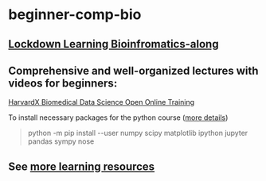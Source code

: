 # beginner-comp-bio

## [Lockdown Learning Bioinfromatics-along](https://www.youtube.com/playlist?list=PLzfP3sCXUnxEu5S9oXni1zmc1sjYmT1L9)

## Comprehensive and well-organized lectures with videos for beginners:
[HarvardX Biomedical Data Science Open Online Training](http://rafalab.github.io/pages/harvardx.html)

To install necessary packages for the python course ([more details](https://www.scipy.org/install.html))

> python -m pip install --user numpy scipy matplotlib ipython jupyter pandas sympy nose

## See [more learning resources](https://github.com/harvardinformatics/learning-bioinformatics-at-home)
